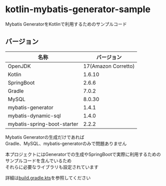 # kotlin-mybatis-generator-sample
Mybatis GeneratorをKotlinで利用するためのサンプルコード


## バージョン
| 名称 | バージョン |
| ---- | ---- |
| OpenJDK | 17(Amazon Corretto) |
| Kotlin | 1.6.10 |
| SpringBoot | 2.6.6 |
| Gradle | 7.0.2 |
| MySQL | 8.0.30 |
| mybatis-generator | 1.4.1 |
| mybatis-dynamic-sql | 1.4.0 |
| mybatis-spring-boot-starter | 2.2.2 |

Mybatis Generatorの生成だけであれば  
Gradle、MySQL、mybatis-generatorのみで問題ありません  

本プロジェクトにはGeneratorでの生成やSpringBootで実際に利用するためのサンプルコードを含んでいるため  
それらに必要なライブラリも設定されています

詳細は[build.gradle.kts](./build.gradle.kts)を参照してください
